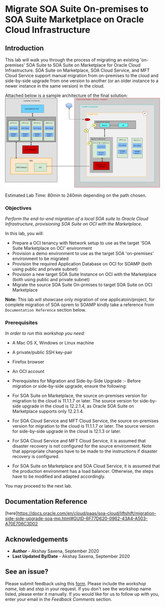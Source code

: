 # Migrate SOA Suite On-premises to SOA Suite Marketplace on Oracle Cloud Infrastructure

## Introduction

This lab will walk you through the process of migrating an existing 'on-premises' SOA Suite to SOA Suite on Marketplace for Oracle Cloud Infrastructure. SOA Suite on Marketplace, SOA Cloud Service, and MFT Cloud Service support manual migration from on-premises to the cloud and side-by-side upgrade from one version to another (or an older instance to a newer instance in the same version) in the cloud. 

Attached below is a sample architecture of the final solution:
![](./images/Migration-Architecture.png)

Estimated Lab Time: 80min to 240min depending on the path chosen.

### Objectives

*Perform the end-to-end migration of a local SOA suite to Oracle Cloud Infrastructure, provisioning SOA Suite on OCI with the Marketplace.*

In this lab, you will:
- Prepare a OCI tenancy with Network setup to use as the target 'SOA Suite Marketplace on OCI' environment
- Provision a demo environment to use as the target SOA 'on-premises' environment to be migrated
- Provision the required Application Database on OCI for SOAMP (both using public and private subnet)
- Provision a new target SOA Suite Instance on OCI with the Marketplace (both using public and private subnet)
- Migrate the source SOA Suite On-prmises to target SOA Suite on OCI Marketplace

**Note:** This lab will showcase only migration of one applicatoin/project, for complete migration of SOA oprem to SOAMP kindly take a reference from `Documentation Reference` section below.


### Prerequisites

*In order to run this workshop you need:*

* A Mac OS X, Windows or Linux machine
* A private/public SSH key-pair
* Firefox browser
* An OCI account
* Prerequisites for Migration and Side-by-Side Upgrade :-
  Before migration or side-by-side upgrade, ensure the following:

* For SOA Suite on Marketplace, the source on-premises version for migration to the cloud is 11.1.1.7 or later. The source version for side-by-side upgrade in the cloud is 12.2.1.4, as Oracle SOA Suite on Marketplace supports only 12.2.1.4.

* For SOA Cloud Service and MFT Cloud Service, the source on-premises version for migration to the cloud is 11.1.1.7 or later. The source version for side-by-side upgrade in the cloud is 12.1.3 or later.

* For SOA Cloud Service and MFT Cloud Service, it is assumed that disaster recovery is not configured for the source environment. Note that appropriate changes have to be made to the instructions if disaster recovery is configured.

* For SOA Suite on Marketplace and SOA Cloud Service, it is assumed that the production environment has a load balancer. Otherwise, the steps have to be modified and adapted accordingly.

You may proceed to the next lab.

## Documentation Reference

[here]https://docs.oracle.com/en/cloud/paas/soa-cloud/liftshift/migration-side-side-upgrade-soa-mp.html#GUID-6F77D620-0962-43A4-A503-A70E706C3D02

## Acknowledgements

 - **Author** - Akshay Saxena, September 2020
 - **Last Updated By/Date** - Akshay Saxena, September 2020

## See an issue?
Please submit feedback using this [form](https://apexapps.oracle.com/pls/apex/f?p=133:1:::::P1_FEEDBACK:1). Please include the *workshop name*, *lab* and *step* in your request.  If you don't see the workshop name listed, please enter it manually. If you would like for us to follow up with you, enter your email in the *Feedback Comments* section.
